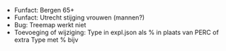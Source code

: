 - Funfact: Bergen 65+  
- Funfact: Utrecht stijging vrouwen (mannen?)  
- Bug: Treemap werkt niet  
- Toevoeging of wijziging: Type in expl.json als % in plaats van PERC of extra Type met % bijv  
